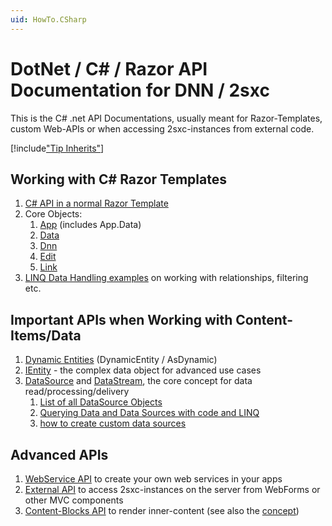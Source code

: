 ```yaml
---
uid: HowTo.CSharp
---
```

# DotNet / C# / Razor API Documentation for DNN / 2sxc

This is the C# .net API Documentations, usually meant for Razor-Templates, custom Web-APIs or when accessing 2sxc-instances from external code.

[!include["Tip Inherits"](razor/shared-tip-inherits.md)]

## Working with C# Razor Templates
1. [C# API in a normal Razor Template](xref:HowTo.Razor.Templates)
1. Core Objects:
    1. [App](xref:HowTo.DynamicCode.App) (includes App.Data)
    1. [Data](xref:HowTo.DynamicCode.Data)
    1. [Dnn](xref:HowTo.DynamicCode.Dnn)
    1. [Edit](xref:HowTo.Razor.Edit)
    1. [Link](xref:HowTo.DynamicCode.Link)
1. [LINQ Data Handling examples](xref:Specs.DataSources.Linq) on working with relationships, filtering etc.

## Important APIs when Working with Content-Items/Data
1. [Dynamic Entities](xref:HowTo.DynamicCode.DynamicEntity) (DynamicEntity / AsDynamic)
1. [IEntity](xref:HowTo.DynamicCode.Entity) - the complex data object for advanced use cases
1. [DataSource](xref:Specs.DataSources.DataSource) and [DataStream](xref:ToSic.Eav.DataSources.IDataStream), the core concept for data read/processing/delivery
    1. [List of all DataSource Objects](xref:Specs.DataSources.ListAll)
    2. [Querying Data and Data Sources with code and LINQ](xref:Specs.DataSources.Linq)
    3. [how to create custom data sources](http://2sxc.org/en/blog/post/new-2sxc7-create-your-own-custom-datasource-for-visual-query)

## Advanced APIs
1. [WebService API](xref:HowTo.WebApi) to create your own web services in your apps
1. [External API](xref:HowTo.External) to access 2sxc-instances on the server from WebForms or other MVC components
1. [Content-Blocks API](xref:HowTo.Razor.Blocks) to render inner-content (see also the [concept](xref:Specs.Cms.InnerContent))



